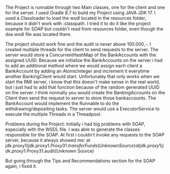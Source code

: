 The Project is runnable through two Main classes, one for the client and one for the server. 
I used Gradle 8.7 to build my Project using JAVA JDK 17. I used a Classloader to load the 
wsdl located in the resources folder, because it didn't work with :classpath. I tried it 
to do it like the project example for SOAP but couldn't read from resources folder, even though
the dse.wsdl file was located there. 

The project should work fine and the audit is never above 100.000,-. I created multiple threads
for the client to send requests to the server. The server would store a ConcurrentHashMap of the BankAccounts
with the assigned UUID. Because we initialize the BankAccounts on the server i had to add an additional 
method where we would assign each client a BankAccount by adding an AtomicInteger and increment it everytime another
BankingClient would start. Unfortunaley that only works when we start the RMI server, i know that this doesn't
make sense in the real world, but i just had to add that function because of the random generated UUID on the server. 
I think normally you would create the BankingAccounts on the Client then send the request to server to store those bankaccounts. 
The BankAccount would implement the Runnable to do the withdrawing/depositing tasks. The server would use a ExecutorService
to execute the multiple Threads in a Threadpool.

Problems during the Project: 
Initially i had big problems with SOAP, especially with the WSDL file. I was able to generate the classes responsible
for the SOAP. At first i couldn't invoke any requests to the SOAP server, because it always showed me:
at jdk.proxy1/jdk.proxy1.$Proxy31.transferFunds(Unknown Source)
at jdk.proxy1/jdk.proxy1.$Proxy31.audit(Unknown Source)

But going through the Tips and Recommendations section for the SOAP again, i fixed it. 

